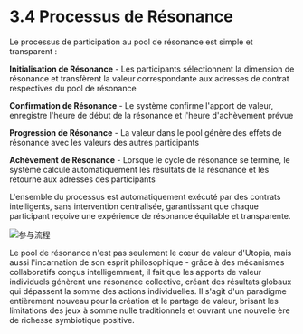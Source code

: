 # 3.4 Processus de Résonance

Le processus de participation au pool de résonance est simple et transparent :

**Initialisation de Résonance** - Les participants sélectionnent la dimension de résonance et transfèrent la valeur correspondante aux adresses de contrat respectives du pool de résonance

**Confirmation de Résonance** - Le système confirme l'apport de valeur, enregistre l'heure de début de la résonance et l'heure d'achèvement prévue

**Progression de Résonance** - La valeur dans le pool génère des effets de résonance avec les valeurs des autres participants

**Achèvement de Résonance** - Lorsque le cycle de résonance se termine, le système calcule automatiquement les résultats de la résonance et les retourne aux adresses des participants

L'ensemble du processus est automatiquement exécuté par des contrats intelligents, sans intervention centralisée, garantissant que chaque participant reçoive une expérience de résonance équitable et transparente.

![参与流程](/images/图4.svg)

Le pool de résonance n'est pas seulement le cœur de valeur d'Utopia, mais aussi l'incarnation de son esprit philosophique - grâce à des mécanismes collaboratifs conçus intelligemment, il fait que les apports de valeur individuels génèrent une résonance collective, créant des résultats globaux qui dépassent la somme des actions individuelles. Il s'agit d'un paradigme entièrement nouveau pour la création et le partage de valeur, brisant les limitations des jeux à somme nulle traditionnels et ouvrant une nouvelle ère de richesse symbiotique positive.